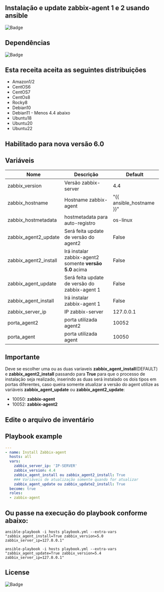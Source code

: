 ## Instalação e update zabbix-agent 1 e 2 usando ansible

![Badge](https://img.shields.io/badge/ansible-zabbix-red)

## Dependências
![Badge](https://img.shields.io/badge/ansible-2.9.10-blue)

## Esta receita aceita as seguintes distribuições
- Amazon1/2
- CentOS6
- CentOS7
- CentOs8
- Rocky8
- Debian10
- Debian11 - Menos 4.4 abaixo
- Ubuntu18
- Ubuntu20
- Ubuntu22

## Habilitado para nova versão 6.0

## Variáveis

| Nome | Descrição | Default | 
|------|-----------|---------|
| zabbix_version | Versão zabbix-server | 4.4|
| zabbix_hostname | Hostname zabbix-agent | "{{ ansible_hostname }}" |
| zabbix_hostmetadata | hostmetadata para auto-registro | os-linux |
| zabbix_agent2_update | Será feita update de versão do agent2 | False |
| zabbix_agent2_install | Irá instalar zabbix-agent2 somente **versão 5.0** acima | False | 
| zabbix_agent_update | Será feita update de versão do zabbix-agent 1 | False |
| zabbix_agent_install | Irá instalar zabbix-agent 1 | False | 
| zabbix_server_ip | IP zabbix-server | 127.0.0.1| 
| porta_agent2 | porta utilizada agent2 | 10052 |
| porta_agent | porta utilizada agent | 10050 |

## Importante
 Deve se escolher uma ou as duas variaveis **zabbix_agent_install**(DEFAULT) e **zabbix_agent2_install** passando para **True** para que o processo de instalação seja realizado, inserindo as duas será instalado os dois tipos em portas diferentes, caso queira somente atualizar a versão do agent utilize as variáveis **zabbix_agent_update** ou **zabbix_agent2_update**:
  
  - 10050: **zabbix-agent** 
  - 10052: **zabbix-agent2**  
 
## Edite o arquivo de inventário

## Playbook example
```yaml
---
- name: Install Zabbix-agent
  hosts: all
  vars:
    zabbix_server_ip: 'IP-SERVER'
    zabbix_version: 4.4
    zabbix_agent_install ou zabbix_agent2_install: True
    ### Variáveis de atualização somente quando for atualizar 
    zabbix_agent_update ou zabbix_update2_install: True
  become: true
  roles:
  - zabbix-agent
```
## Ou passe na execução do playbook conforme abaixo:
``` 
ansible-playbook -i hosts playbook.yml --extra-vars "zabbix_agent_install=True zabbix_version=5.0 zabbix_server_ip=127.0.0.1"

ansible-playbook -i hosts playbook.yml --extra-vars "zabbix_agent_update=True zabbix_version=5.4 zabbix_server_ip=127.0.0.1"
``` 
## License
![Badge](https://img.shields.io/badge/license-GPLv3-green)
